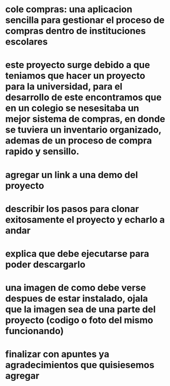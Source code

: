 # cole compras: una aplicacion sencilla para gestionar el proceso de compras dentro de instituciones escolares

# este proyecto surge debido a que teniamos que hacer un proyecto para la universidad, para el desarrollo de este encontramos que en un colegio se nesesitaba un mejor sistema de compras, en donde se tuviera un inventario organizado, ademas de un proceso de compra rapido y sensillo.

# agregar un link a una demo del proyecto

# describir los pasos para clonar exitosamente el proyecto y echarlo a andar

# explica que debe ejecutarse para poder descargarlo

# una imagen de como debe verse despues de estar instalado, ojala que la imagen sea de una parte del proyecto (codigo o foto del mismo funcionando)

# finalizar con apuntes ya agradecimientos que quisiesemos agregar
